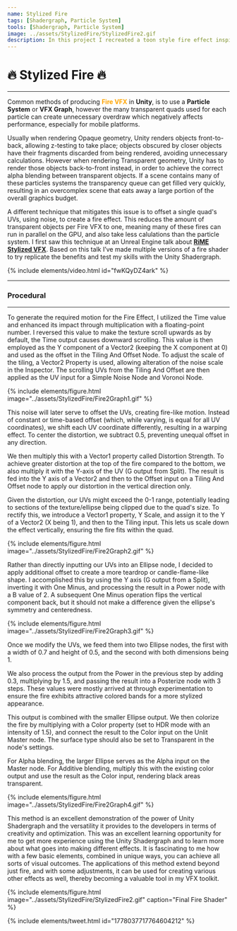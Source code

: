 ```yaml
---
name: Stylized Fire
tags: [Shadergraph, Particle System]
tools: [Shadergraph, Particle System]
image: ../assets/StylizedFire/StylizedFire2.gif
description: In this project I recreated a toon style fire effect inspired by Tequila Works, Rime
---
```


# **🔥 Stylized Fire 🔥**
<!--
---

{% capture list_items %}
Procedural
Textured
Pixel Rendered
{% endcapture %}
{% include elements/list.html type="toc" %}
-->
---

Common methods of producing <span style="color:orange">**Fire VFX**</span> in **Unity**, is to use a **Particle System** or **VFX Graph**, however the many transparent quads used for each particle can create unnecessary overdraw which negatively affects performance, especially for mobile platforms.

Usually when rendering Opaque geometry, Unity renders objects front-to-back, allowing z-testing to take place; objects obscured by closer objects have their fragments discarded from being rendered, avoiding unnecessary calculations. However when rendering Transparent geometry, Unity has to render those objects back-to-front instead, in order to achieve the correct alpha blending between transparent objects. If a scene contains many of these particles systems the transparency queue can get filled very quickly, resulting in an overcomplex scene that eats away a large portion of the overall graphics budget.

A different technique that mitigates this issue is to offset a single quad's UVs, using noise, to create a fire effect. This reduces the amount of transparent objects per Fire VFX to one, meaning many of these fires can run in parallel on the GPU, and also take less calulations than the particle system. I first saw this technique at an Unreal Engine talk about **[RiME Stylized VFX](https://youtu.be/fwKQyDZ4ark)**. Based on this talk I’ve made multiple versions of a fire shader to try replicate the benefits and test my skills with the Unity Shadergraph.

{% include elements/video.html id="fwKQyDZ4ark" %}

---

### **Procedural**

---

To generate the required motion for the Fire Effect, I utilized the Time value and enhanced its impact through multiplication with a floating-point number. I reversed this value to make the texture scroll upwards as by default, the Time output causes downward scrolling. This value is then employed as the Y component of a Vector2 (keeping the X component at 0) and used as the offset in the Tiling And Offset Node. To adjust the scale of the tiling, a Vector2 Property is used, allowing alteration of the noise scale in the Inspector. The scrolling UVs from the Tiling And Offset are then applied as the UV input for a Simple Noise Node and Voronoi Node.

{% include elements/figure.html image="../assets/StylizedFire/Fire2Graph1.gif" %}

This noise will later serve to offset the UVs, creating fire-like motion. Instead of constant or time-based offset (which, while varying, is equal for all UV coordinates), we shift each UV coordinate differently, resulting in a warping effect. To center the distortion, we subtract 0.5, preventing unequal offset in any direction.

We then multiply this with a Vector1 property called Distortion Strength. To achieve greater distortion at the top of the fire compared to the bottom, we also multiply it with the Y-axis of the UV (G output from Split). The result is fed into the Y axis of a Vector2 and then to the Offset input on a Tiling And Offset node to apply our distortion in the vertical direction only.

Given the distortion, our UVs might exceed the 0-1 range, potentially leading to sections of the texture/ellipse being clipped due to the quad's size. To rectify this, we introduce a Vector1 property, Y Scale, and assign it to the Y of a Vector2 (X being 1), and then to the Tiling input. This lets us scale down the effect vertically, ensuring the fire fits within the quad.

{% include elements/figure.html image="../assets/StylizedFire/Fire2Graph2.gif" %}

Rather than directly inputting our UVs into an Ellipse node, I decided to apply additional offset to create a more teardrop or candle-flame-like shape. I accomplished this by using the Y axis (G output from a Split), inverting it with One Minus, and processing the result in a Power node with a B value of 2. A subsequent One Minus operation flips the vertical component back, but it should not make a difference given the ellipse's symmetry and centeredness.

{% include elements/figure.html image="../assets/StylizedFire/Fire2Graph3.gif" %}

Once we modify the UVs, we feed them into two Ellipse nodes, the first with a width of 0.7 and height of 0.5, and the second with both dimensions being 1.

We also process the output from the Power in the previous step by adding 0.3, multiplying by 1.5, and passing the result into a Posterize node with 3 steps. These values were mostly arrived at through experimentation to ensure the fire exhibits attractive colored bands for a more stylized appearance.

This output is combined with the smaller Ellipse output. We then colorize the fire by multiplying with a Color property (set to HDR mode with an intensity of 1.5), and connect the result to the Color input on the Unlit Master node. The surface type should also be set to Transparent in the node's settings.

For Alpha blending, the larger Ellipse serves as the Alpha input on the Master node. For Additive blending, multiply this with the existing color output and use the result as the Color input, rendering black areas transparent.

{% include elements/figure.html image="../assets/StylizedFire/Fire2Graph4.gif" %}

This method is an excellent demonstration of the power of Unity Shadergraph and the versatility it provides to the developers in terms of creativity and optimization. This was an excellent learning opportunity for me to get more experience using the Unity Shadergraph and to learn more about what goes into making different effects. It is fascinating to me how with a few basic elements, combined in unique ways, you can achieve all sorts of visual outcomes. The applications of this method extend beyond just fire, and with some adjustments, it can be used for creating various other effects as well, thereby becoming a valuable tool in my VFX toolkit.

{% include elements/figure.html image="../assets/StylizedFire/StylizedFire2.gif" caption="Final Fire Shader" %}

{% include elements/tweet.html id="1778037717764604212" %}

<!--
---

### **Textured**

---

lopers

{% include elements/figure.html image="../assets/StylizedFire/Fire1Graph1.png" caption="Placeholder" %}

{% include elements/figure.html image="../assets/StylizedFire/Fire1Graph2.gif" caption="Placeholder" %}

{% include elements/figure.html image="../assets/StylizedFire/Fire1Graph3.png" caption="Placeholder" %}

{% include elements/figure.html image="../assets/StylizedFire/Fire1Graph4.gif" caption="Placeholder" %}

{% include elements/figure.html image="../assets/StylizedFire/Fire1Graph5.gif" caption="Placeholder" %}

{% include elements/figure.html image="../assets/StylizedFire/Fire1Graph6.gif" caption="Placeholder" %}

---

### **Pixel Rendered**

---
-->
